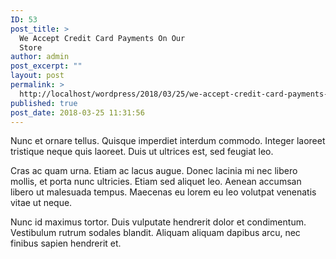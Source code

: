 ```yaml
---
ID: 53
post_title: >
  We Accept Credit Card Payments On Our
  Store
author: admin
post_excerpt: ""
layout: post
permalink: >
  http://localhost/wordpress/2018/03/25/we-accept-credit-card-payments-on-our-store/
published: true
post_date: 2018-03-25 11:31:56
---
```

Nunc et ornare tellus. Quisque imperdiet interdum commodo. Integer laoreet tristique neque quis laoreet. Duis ut ultrices est, sed feugiat leo. 

Cras ac quam urna. Etiam ac lacus augue. Donec lacinia mi nec libero mollis, et porta nunc ultricies. Etiam sed aliquet leo. Aenean accumsan libero ut malesuada tempus. Maecenas eu lorem eu leo volutpat venenatis vitae ut neque. 

Nunc id maximus tortor. Duis vulputate hendrerit dolor et condimentum. Vestibulum rutrum sodales blandit. Aliquam aliquam dapibus arcu, nec finibus sapien hendrerit et.